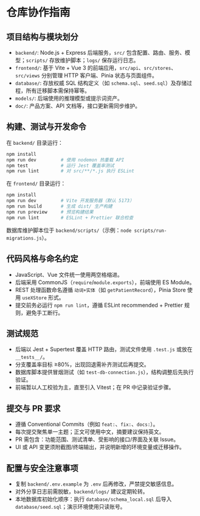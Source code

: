 ﻿# 仓库协作指南

## 项目结构与模块划分
- `backend/`: Node.js + Express 后端服务，`src/` 包含配置、路由、服务、模型；`scripts/` 存放维护脚本；`logs/` 保存运行日志。
- `frontend/`: 基于 Vite + Vue 3 的前端应用，`src/api`、`src/stores`、`src/views` 分别管理 HTTP 客户端、Pinia 状态与页面组件。
- `database/`: 存放权威 SQL 结构定义（如 `schema.sql`、`seed.sql`）及存储过程，所有迁移脚本需保持幂等。
- `models/`: 后端使用的推理模型或提示词资产。
- `doc/`: 产品方案、API 文档等，接口更新需同步维护。

## 构建、测试与开发命令
在 `backend/` 目录运行：
```bash
npm install
npm run dev         # 使用 nodemon 热重载 API
npm test            # 运行 Jest 覆盖率测试
npm run lint        # 对 src/**/*.js 执行 ESLint
```
在 `frontend/` 目录运行：
```bash
npm install
npm run dev         # Vite 开发服务器（默认 5173）
npm run build       # 生成 dist/ 生产构建
npm run preview     # 预览构建结果
npm run lint        # ESLint + Prettier 联合检查
```
数据库维护脚本位于 `backend/scripts/`（示例：`node scripts/run-migrations.js`）。

## 代码风格与命名约定
- JavaScript、Vue 文件统一使用两空格缩进。
- 后端采用 CommonJS（`require`/`module.exports`），前端使用 ES Module。
- REST 处理函数命名遵循 `动词+实体`（如 `getPatientRecord`），Pinia Store 使用 `useXStore` 形式。
- 提交前务必运行 `npm run lint`，遵循 ESLint recommended + Prettier 规则，避免手工断行。

## 测试规范
- 后端以 Jest + Supertest 覆盖 HTTP 路由，测试文件使用 `.test.js` 或放在 `__tests__/`。
- 分支覆盖率目标 ≥80%，出现回退需补齐测试后再提交。
- 数据库脚本提供冒烟测试（如 `test-db-connection.js`），结构调整后先执行验证。
- 前端暂以人工校验为主，直至引入 Vitest；在 PR 中记录验证步骤。

## 提交与 PR 要求
- 遵循 Conventional Commits（例如 `feat:`、`fix:`、`docs:`）。
- 每次提交聚焦单一主题；正文可使用中文，摘要建议保持英文。
- PR 需包含：功能范围、测试清单、受影响的接口/界面及关联 Issue。
- UI 或 API 变更须附截图/终端输出，并说明新增的环境变量或迁移操作。

## 配置与安全注意事项
- 复制 `backend/.env.example` 为 `.env` 后再修改，严禁提交敏感信息。
- 对外分享日志前需脱敏，`backend/logs/` 建议定期轮转。
- 本地数据库初始化顺序：执行 `database/schema_local.sql` 后导入 `database/seed.sql`；演示环境使用只读账号。
